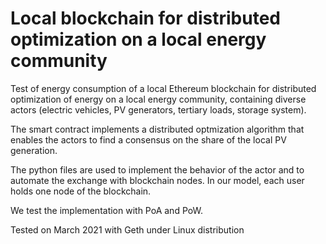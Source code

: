 # Local blockchain for distributed optimization on a local energy community

Test of energy consumption of a local Ethereum blockchain for distributed optimization of energy on a local energy community, containing diverse actors (electric vehicles, PV generators, tertiary loads, storage system).

The smart contract implements a distributed optmization algorithm that enables the actors to find a consensus on the share of the local PV generation. 

The python files are used to implement the behavior of the actor and to automate the exchange with blockchain nodes. In our model, each user holds one node of the blockchain.

We test the implementation with PoA and PoW. 

Tested on March 2021 with Geth under Linux distribution
